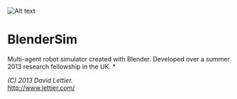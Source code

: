 ![Alt text](https://raw.github.com/lettier/blendersim/master/screenshot.jpg)
 
# BlenderSim
 
Multi-agent robot simulator created with Blender. Developed over a summer 2013 research fellowship in the UK.  * 
 
_(C) 2013 David Lettier._  
http://www.lettier.com/